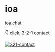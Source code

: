 # ioa

ioa.chat

👇 click, 3-2-1 contact

[![321-contact](https://img.youtube.com/vi/s2-LEBc2sO8/0.jpg)](https://www.youtube.com/watch?v=s2-LEBc2sO8&feature=youtu.be)

